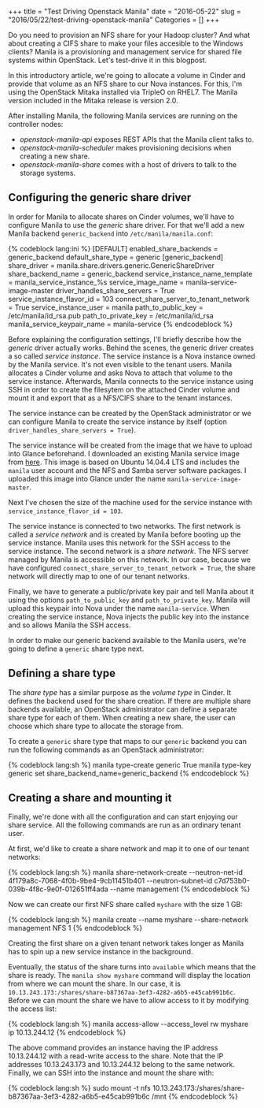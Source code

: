 +++
title = "Test Driving Openstack Manila"
date = "2016-05-22"
slug = "2016/05/22/test-driving-openstack-manila"
Categories = []
+++

Do you need to provision an NFS share for your Hadoop cluster? And what about creating a CIFS share to make your files accesible to the Windows clients? Manila is a provisioning and management service for shared file systems within OpenStack. Let's test-drive it in this blogpost.

<!--more-->

In this introductory article, we're going to allocate a volume in Cinder and provide that volume as an NFS share to our Nova instances. For this, I'm using the OpenStack Mitaka installed via TripleO on RHEL7. The Manila version included in the Mitaka release is version 2.0.

After installing Manila, the following Manila services are running on the controller nodes:

* *openstack-manila-api* exposes REST APIs that the Manila client talks to.
* *openstack-manila-scheduler* makes provisioning decisions when creating a new share.
* *openstack-manila-share* comes with a host of drivers to talk to the storage systems.

## Configuring the generic share driver

In order for Manila to allocate shares on Cinder volumes, we'll have to configure Manila to use the *generic* share driver. For that we'll add a new Manila backend `generic_backend` into `/etc/manila/manila.conf`:

{% codeblock lang:ini %}
[DEFAULT]
enabled_share_backends = generic_backend
default_share_type = generic
[generic_backend]
share_driver = manila.share.drivers.generic.GenericShareDriver
share_backend_name = generic_backend
service_instance_name_template = manila_service_instance_%s
service_image_name = manila-service-image-master
driver_handles_share_servers = True
service_instance_flavor_id = 103
connect_share_server_to_tenant_network = True
service_instance_user = manila
path_to_public_key = /etc/manila/id_rsa.pub
path_to_private_key = /etc/manila/id_rsa
manila_service_keypair_name = manila-service
{% endcodeblock %}

Before explaining the configuration settings, I'll briefly describe how the *generic* driver actually works. Behind the scenes, the generic driver creates a so called *service instance*. The service instance is a Nova instance owned by the Manila service. It's not even visible to the tenant users. Manila allocates a Cinder volume and asks Nova to attach that volume to the service instance. Afterwards, Manila connects to the service instance using SSH in order to create the filesytem on the attached Cinder volume and mount it and export that as a NFS/CIFS share to the tenant instances.

The service instance can be created by the OpenStack administrator or we can configure Manila to create the service instance by itself (option `driver_handles_share_servers = True`).

The service instance will be created from the image that we have to upload into Glance beforehand. I downloaded an existing Manila service image from [here](http://tarballs.openstack.org/manila-image-elements/images/manila-service-image-master.qcow2). This image is based on Ubuntu 14.04.4 LTS and includes the `manila` user account and the NFS and Samba server software packages. I uploaded this image into Glance under the name `manila-service-image-master`.

Next I've chosen the size of the machine used for the service instance with `service_instance_flavor_id = 103`.

The service instance is connected to two networks. The first network is called a *service network* and is created by Manila before booting up the service instance. Manila uses this network for the SSH access to the service instance. The second network is a *share network*. The NFS server managed by Manila is accessible on this network. In our case, because we have configured `connect_share_server_to_tenant_network = True`, the share network will directly map to one of our tenant networks.

Finally, we have to generate a public/private key pair and tell Manila about it using the options `path_to_public_key` and `path_to_private_key`. Manila will upload this keypair into Nova under the name `manila-service`. When creating the service instance, Nova injects the public key into the instance and so allows Manila the SSH access.

In order to make our generic backend available to the Manila users, we're going to define a `generic` share type next.

## Defining a share type

The *share type* has a similar purpose as the *volume type* in Cinder. It defines the backend used for the share creation. If there are multiple share backends available, an OpenStack administrator can define a separate share type for each of them. When creating a new share, the user can choose which share type to allocate the storage from.

To create a `generic` share type that maps to our `generic` backend you can run the following commands as an OpenStack administrator:

{% codeblock lang:sh %}
manila type-create generic True
manila type-key generic set share_backend_name=generic_backend
{% endcodeblock %}

## Creating a share and mounting it

Finally, we're done with all the configuration and can start enjoying our share service. All the following commands are run as an ordinary tenant user.

At first, we'd like to create a share network and map it to one of our tenant networks:

{% codeblock lang:sh %}
manila share-network-create --neutron-net-id 4f179a8c-7068-4f0b-9be4-9cb11451b401 --neutron-subnet-id c7d753b0-039b-4f8c-9e0f-012651ff4ada --name management
{% endcodeblock %}

Now we can create our first NFS share called `myshare` with the size 1 GB:

{% codeblock lang:sh %}
manila create --name myshare --share-network management NFS 1
{% endcodeblock %}

Creating the first share on a given tenant network takes longer as Manila has to spin up a new service instance in the background.

Eventually, the status of the share turns into `available` which means that the share is ready. The `manila show myshare` command will display the location from where we can mount the share. In our case, it is `10.13.243.173:/shares/share-b87367aa-3ef3-4282-a6b5-e45cab991b6c`. Before we can mount the share we have to allow access to it by modifying the access list:

{% codeblock lang:sh %}
manila access-allow --access_level rw myshare ip 10.13.244.12
{% endcodeblock %}

The above command provides an instance having the IP address 10.13.244.12 with a read-write access to the share. Note that the IP addresses 10.13.243.173 and 10.13.244.12 belong to the same network. Finally, we can SSH into the instance and mount the share with:

{% codeblock lang:sh %}
sudo mount -t nfs 10.13.243.173:/shares/share-b87367aa-3ef3-4282-a6b5-e45cab991b6c /mnt
{% endcodeblock %}
